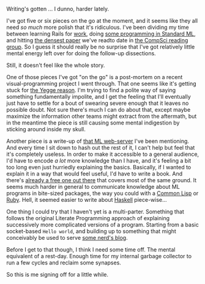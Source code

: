 Writing's gotten ... I dunno, harder lately.

I've got five or six pieces on the go at the moment, and it seems like they all need *so much* more polish that it's ridiculous. I've been dividing my time between learning Rails for [work](https://500px.com/), doing [some programming in Standard ML](https://github.com/Inaimathi/serve-sml), and hitting [the densest paper](http://ttic.uchicago.edu/~dreyer/course/papers/wadler.pdf) we've readto date in [the CompSci reading group](https://github.com/CompSciCabal). So I guess it should really be no surprise that I've got relatively little mental energy left over for doing the follow-up dissections.

Still, it doesn't feel like the whole story.

One of those pieces I've got "on the go" is a post-mortem on a recent visual-programming project I went through. That one seems like it's getting stuck for [the Yegge reason](http://steve-yegge.blogspot.ca/2007/06/rich-programmer-food.html). I'm trying to find a polite way of saying something fundamentally impolite, and I get the feeling that I'll eventually just have to settle for a bout of swearing severe enough that it leaves no possible doubt. Not sure there's much I can do about that, except maybe maximize the information other teams might extract from the aftermath, but in the meantime the piece is still causing some mental indigestion by sticking around inside my skull.

Another piece is a write-up of [that ML web-server](https://github.com/Inaimathi/serve-sml) I've been mentioning. And every time I sit down to hash out the rest of it, I can't help but feel that it's completely useless. In order to make it accessible to a general audience, I'd have to encode *a lot* more knowledge than I have, and it's feeling a bit too long even just hurriedly explaining the basics. Basically, if I wanted to explain it in a way that would feel useful, I'd have to write a book. And there's [already a free one out there](http://mlton.org/References.attachments/Shipman02.pdf) that covers most of the same ground. It seems much harder in general to communicate knowledge about ML programs in bite-sized packages, the way you could with a [Common Lisp](https://common-lisp.net/) or [Ruby](https://www.ruby-lang.org/en/). Hell, it seemed easier to write about [Haskell](https://www.haskell.org/) piece-wise...

One thing I could try that I haven't yet is a multi-parter. Something that follows the original Literate Programming approach of explaining successively more complicated versions of a program. Starting from a basic socket-based `Hello world`, and building up to something that might conceivably be used to serve [some nerd's blog](https://github.com/Inaimathi/langnostic).

Before I get to that though, I think I need some time off. The mental equivalent of a rest-day. Enough time for my internal garbage collector to run a few cycles and reclaim some synapses.

So this is me signing off for a little while.
